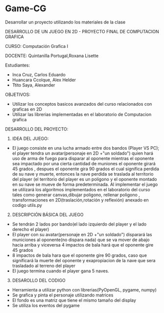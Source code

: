 # Game-CG
Desarrollar un proyecto utilizando los materiales de la clase


DESARROLLO DE UN JUEGO EN 2D - PROYECTO FINAL DE COMPUTACION GRAFICA

CURSO: Computación Grafica I

DOCENTE: Quintanilla Portugal,Roxana Lisette

Estudiantes: 
- Inca Cruz, Carlos Eduardo
- Huancara Ccolque, Alex Helder
- Ttito Saya, Alexander

OBJETIVOS:

- Utilizar los conceptos basicos avanzados del curso relacionados con graficas en 2D
- Utilizar las librerias implementadas en el laboratorio de Computacion grafica

DESARROLLO DEL PROYECTO:

1. IDEA DEL JUEGO: 
- El juego consiste en una lucha armado entre dos bandos (Player VS PC); el player tendra un avatar(personaje en 2D +"un soldado") quien hará uso de arma de fuego para disparar al oponente mientras el oponente sea impactado por una cierta cantidad de muniones el oponente girará 45 grados , despues el oponente gira 90 grados el cual significa perdida de su nave y muerte, entonces la nave perdida se traslada al territorio del player (el territorio del player es un poligono y el oponente montado en su nave se mueve de forma predeterminada. Al implementar el juego se utilizará los algoritmos implementados en el laboratorio del curso tales como generar canvas,dibujar poligono, rellenar poligono , transformaciones en 2D(traslación,rotación y reflexión) anexado en codigo utils.py

2. DESCRIPCIÓN BÁSICA DEL JUEGO
- Se tendrán 2 lados por bando(el lado izquierdo del player y el lado derecho el player)
- El player con su avatar(personaje en 2D +"un soldado") disparará las municiones al oponente(no dispara nada) que se va mover de abajo hacia arriba y viceversa
4 impactos de bala hará que el oponente gire 45 grados
- 8 impactos de bala hara que el oponente gire 90 grados, caso que significará la muerte del oponente y exapropiacion de la nave que sera trasladado al terreno del player
- El juego termina cuando el player gana 5 naves.

3. DESAROLLO DEL CODIGO
- Herramienta a utilizar python con librerias(PyOpenGL, pygame, numpy)
- Se grafica y pinta el personaje utilizando matrices
- El fondo es una matriz  que tiene el mismo tamaño del display
- Se utiliza los eventos del pygame
